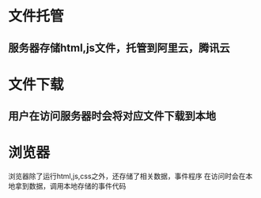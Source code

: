 # 文件托管 
服务器存储html,js文件，托管到阿里云，腾讯云
---
# 文件下载
用户在访问服务器时会将对应文件下载到本地
---
# 浏览器
浏览器除了运行html,js,css之外，还存储了相关数据，事件程序
在访问时会在本地拿到数据，调用本地存储的事件代码
